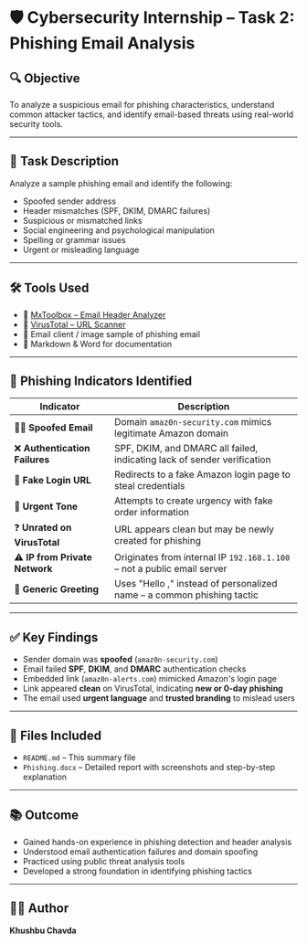 # 🛡️ Cybersecurity Internship – Task 2: Phishing Email Analysis

## 🔍 Objective
To analyze a suspicious email for phishing characteristics, understand common attacker tactics, and identify email-based threats using real-world security tools.

---

## 📁 Task Description
Analyze a sample phishing email and identify the following:

- Spoofed sender address
- Header mismatches (SPF, DKIM, DMARC failures)
- Suspicious or mismatched links
- Social engineering and psychological manipulation
- Spelling or grammar issues
- Urgent or misleading language

---

## 🛠️ Tools Used
- 🔎 [MxToolbox – Email Header Analyzer](https://mxtoolbox.com/EmailHeaders.aspx)  
- 🧪 [VirusTotal – URL Scanner](https://www.virustotal.com/)  
- 📨 Email client / image sample of phishing email  
- 📄 Markdown & Word for documentation

---

## 🚨 Phishing Indicators Identified

| Indicator                   | Description                                                                 |
|-----------------------------|-----------------------------------------------------------------------------|
| 🧑‍💻 **Spoofed Email**         | Domain `amaz0n-security.com` mimics legitimate Amazon domain              |
| ❌ **Authentication Failures** | SPF, DKIM, and DMARC all failed, indicating lack of sender verification   |
| 🔗 **Fake Login URL**        | Redirects to a fake Amazon login page to steal credentials                |
| 📝 **Urgent Tone**           | Attempts to create urgency with fake order information                    |
| ❓ **Unrated on VirusTotal** | URL appears clean but may be newly created for phishing                   |
| ⚠️ **IP from Private Network** | Originates from internal IP `192.168.1.100` – not a public email server     |
| 💬 **Generic Greeting**      | Uses "Hello ," instead of personalized name – a common phishing tactic     |

---

## ✅ Key Findings
- Sender domain was **spoofed** (`amaz0n-security.com`)
- Email failed **SPF**, **DKIM**, and **DMARC** authentication checks
- Embedded link (`amaz0n-alerts.com`) mimicked Amazon's login page
- Link appeared **clean** on VirusTotal, indicating **new or 0-day phishing**
- The email used **urgent language** and **trusted branding** to mislead users

---

## 📄 Files Included
- `README.md` – This summary file
- `Phishing.docx` – Detailed report with screenshots and step-by-step explanation


---

## 📚 Outcome
- Gained hands-on experience in phishing detection and header analysis
- Understood email authentication failures and domain spoofing
- Practiced using public threat analysis tools
- Developed a strong foundation in identifying phishing tactics

---

## 👩‍💻 Author
**Khushbu Chavda**  

